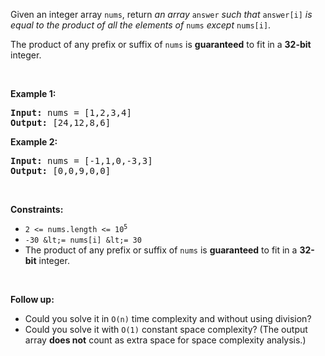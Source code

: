 Given an integer array `` nums ``, return _an array_ `` answer `` _such that_ `` answer[i] `` _is equal to the product of all the elements of_ `` nums `` _except_ `` nums[i] ``.

The product of any prefix or suffix of `` nums `` is __guaranteed__ to fit in a __32-bit__ integer.

&nbsp;

__Example 1:__

<pre><strong>Input:</strong> nums = [1,2,3,4]
<strong>Output:</strong> [24,12,8,6]
</pre>

__Example 2:__

<pre><strong>Input:</strong> nums = [-1,1,0,-3,3]
<strong>Output:</strong> [0,0,9,0,0]
</pre>

&nbsp;

__Constraints:__

*   <code>2 &lt;= nums.length &lt;= 10<sup>5</sup></code>
*   `` -30 &lt;= nums[i] &lt;= 30 ``
*   The product of any prefix or suffix of `` nums `` is __guaranteed__ to fit in a __32-bit__ integer.

&nbsp;

__Follow up:__

*   Could you solve it in `` O(n) `` time complexity and without using division?
*   Could you solve it with `` O(1) `` constant space complexity? (The output array __does not__ count as extra space for space complexity analysis.)